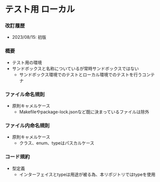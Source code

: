 # テスト用 ローカル

### 改訂履歴
- 2023/08/15: 初版

### 概要
- テスト用の環境
- サンドボックスと名称についているが常時サンドボックスではない
  - サンドボックス環境でのテストとローカル環境でのテストを行うコンテナ

### ファイル命名規則
- 原則キャメルケース
  - Makefileやpackage-lock.jsonなど既に決まっているファイルは除外

### ファイル内命名規則
- 原則キャメルケース
  - クラス、enum、typeはパスカルケース

### コード規約
- 型定義
  - インターフェイスとtypeは用途が被る為、本リポジトリではtypeを使用